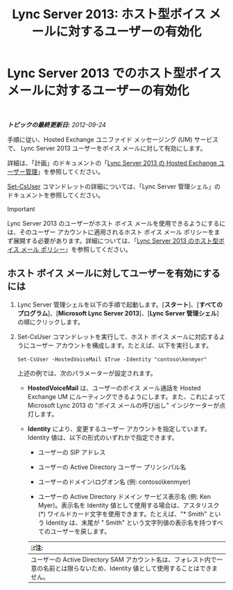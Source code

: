 ﻿---
title: 'Lync Server 2013: ホスト型ボイス メールに対するユーザーの有効化'
TOCTitle: ホスト型ボイス メールに対するユーザーの有効化
ms:assetid: fa559f8f-ef99-43a1-b580-9e998b95efb8
ms:mtpsurl: https://technet.microsoft.com/ja-jp/library/Gg413062(v=OCS.15)
ms:contentKeyID: 48274184
ms.date: 05/19/2016
mtps_version: v=OCS.15
ms.translationtype: HT
---

# Lync Server 2013 でのホスト型ボイス メールに対するユーザーの有効化

 

_**トピックの最終更新日:** 2012-09-24_

手順に従い、Hosted Exchange ユニファイド メッセージング (UM) サービスで、 Lync Server 2013 ユーザーをボイス メールに対して有効にします。

詳細は、「計画」のドキュメントの「[Lync Server 2013 の Hosted Exchange ユーザー管理](lync-server-2013-hosted-exchange-user-management.md)」を参照してください。

[Set-CsUser](https://docs.microsoft.com/en-us/powershell/module/skype/Set-CsUser) コマンドレットの詳細については、「Lync Server 管理シェル」のドキュメントを参照してください。


> [!IMPORTANT]
> Lync Server 2013 のユーザーがホスト ボイス メールを使用できるようにするには、そのユーザー アカウントに適用されるホスト ボイス メール ポリシーをまず展開する必要があります。詳細については、「<A href="lync-server-2013-hosted-voice-mail-policies.md">Lync Server 2013 のホスト型ボイス メール ポリシー</A>」を参照してください。



## ホスト ボイス メールに対してユーザーを有効にするには

1.  Lync Server 管理シェルを以下の手順で起動します。\[**スタート**\]、\[**すべてのプログラム**\]、\[**Microsoft Lync Server 2013**\]、\[**Lync Server 管理シェル**\] の順にクリックします。

2.  Set-CsUser コマンドレットを実行して、ホスト ボイス メールに対応するようにユーザー アカウントを構成します。たとえば、以下を実行します。
    
        Set-CsUser -HostedVoiceMail $True -Identity "contoso\kenmyer"
    
    上述の例では、次のパラメーターが設定されます。
    
      - **HostedVoiceMail** は、ユーザーのボイス メール通話を Hosted Exchange UM にルーティングできるようにします。また、これによって Microsoft Lync 2013 の "ボイス メールの呼び出し" インジケーターが点灯します。
    
      - **Identity** により、変更するユーザー アカウントを指定しています。Identity 値は、以下の形式のいずれかで指定できます。
        
          - ユーザーの SIP アドレス
        
          - ユーザーの Active Directory ユーザー プリンシパル名
        
          - ユーザーのドメイン\\ログオン名 (例: contoso\\kenmyer)
        
          - ユーザーの Active Directory ドメイン サービス表示名 (例: Ken Myer)。表示名を Identity 値として使用する場合は、アスタリスク (\*) ワイルドカード文字を使用できます。たとえば、"\* Smith" という Identity は、末尾が " Smith" という文字列値の表示名を持つすべてのユーザーを戻します。
        
        <table>
        <thead>
        <tr class="header">
        <th><img src="images/Gg412781.note(OCS.15).gif" title="note" alt="note" />注:</th>
        </tr>
        </thead>
        <tbody>
        <tr class="odd">
        <td>ユーザーの Active Directory SAM アカウント名は、フォレスト内で一意の名前とは限らないため、Identity 値として使用することはできません。</td>
        </tr>
        </tbody>
        </table>

